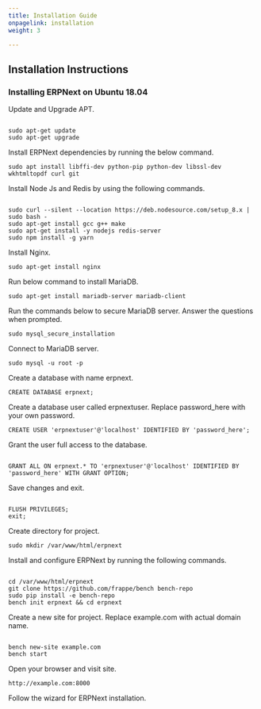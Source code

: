 ```yaml
---
title: Installation Guide
onpagelink: installation
weight: 3

---
```


Installation Instructions
-------------------------

### Installing ERPNext on Ubuntu 18.04

Update and Upgrade APT.

 ```

sudo apt-get update 
sudo apt-get upgrade

```

Install ERPNext dependencies by running the below command.

 ```
sudo apt install libffi-dev python-pip python-dev libssl-dev wkhtmltopdf curl git
```

Install Node Js and Redis by using the following commands.

 ```

sudo curl --silent --location https://deb.nodesource.com/setup_8.x | sudo bash -
sudo apt-get install gcc g++ make
sudo apt-get install -y nodejs redis-server
sudo npm install -g yarn

```

Install Nginx.

 ```
sudo apt-get install nginx
```

Run below command to install MariaDB.

 ```
sudo apt-get install mariadb-server mariadb-client
```

Run the commands below to secure MariaDB server. Answer the questions when prompted.

 ```
sudo mysql_secure_installation
```

Connect to MariaDB server.

 ```
sudo mysql -u root -p
```

Create a database with name erpnext.

 ```
CREATE DATABASE erpnext;
```

Create a database user called erpnextuser. Replace password\_here with your own password.

 ```
CREATE USER 'erpnextuser'@'localhost' IDENTIFIED BY 'password_here';
```

Grant the user full access to the database.

 ```

GRANT ALL ON erpnext.* TO 'erpnextuser'@'localhost' IDENTIFIED BY 'password_here' WITH GRANT OPTION;

```

Save changes and exit.

 ```

FLUSH PRIVILEGES;
exit;

```

Create directory for project.

 ```
sudo mkdir /var/www/html/erpnext
```

Install and configure ERPNext by running the following commands.

 ```

cd /var/www/html/erpnext
git clone https://github.com/frappe/bench bench-repo
sudo pip install -e bench-repo
bench init erpnext && cd erpnext

```

Create a new site for project. Replace example.com with actual domain name.

 ```

bench new-site example.com
bench start

```

Open your browser and visit site.

 ```
http://example.com:8000
```

Follow the wizard for ERPNext installation.

